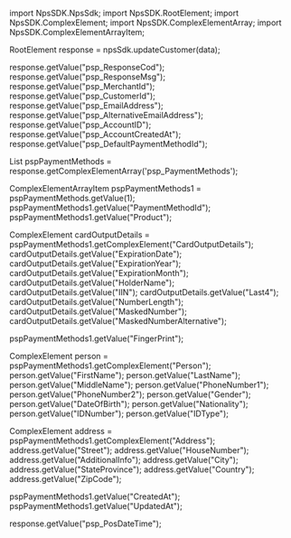 import NpsSDK.NpsSdk;
import NpsSDK.RootElement;
import NpsSDK.ComplexElement;
import NpsSDK.ComplexElementArray;
import NpsSDK.ComplexElementArrayItem;

RootElement response = npsSdk.updateCustomer(data);

response.getValue("psp_ResponseCod");
response.getValue("psp_ResponseMsg");
response.getValue("psp_MerchantId");
response.getValue("psp_CustomerId");
response.getValue("psp_EmailAddress");
response.getValue("psp_AlternativeEmailAddress");
response.getValue("psp_AccountID");
response.getValue("psp_AccountCreatedAt");
response.getValue("psp_DefaultPaymentMethodId");

List<ComplexElementArrayItem> pspPaymentMethods = response.getComplexElementArray('psp_PaymentMethods');

ComplexElementArrayItem pspPaymentMethods1 = pspPaymentMethods.getValue(1);
pspPaymentMethods1.getValue("PaymentMethodId");
pspPaymentMethods1.getValue("Product");

ComplexElement cardOutputDetails = pspPaymentMethods1.getComplexElement("CardOutputDetails");
cardOutputDetails.getValue("ExpirationDate");
cardOutputDetails.getValue("ExpirationYear");
cardOutputDetails.getValue("ExpirationMonth");
cardOutputDetails.getValue("HolderName");
cardOutputDetails.getValue("IIN");
cardOutputDetails.getValue("Last4");
cardOutputDetails.getValue("NumberLength");
cardOutputDetails.getValue("MaskedNumber");
cardOutputDetails.getValue("MaskedNumberAlternative");

pspPaymentMethods1.getValue("FingerPrint");

ComplexElement person = pspPaymentMethods1.getComplexElement("Person");
person.getValue("FirstName");
person.getValue("LastName");
person.getValue("MiddleName");
person.getValue("PhoneNumber1");
person.getValue("PhoneNumber2");
person.getValue("Gender");
person.getValue("DateOfBirth");
person.getValue("Nationality");
person.getValue("IDNumber");
person.getValue("IDType");


ComplexElement address = pspPaymentMethods1.getComplexElement("Address");
address.getValue("Street");
address.getValue("HouseNumber");
address.getValue("AdditionalInfo");
address.getValue("City");
address.getValue("StateProvince");
address.getValue("Country");
address.getValue("ZipCode");

pspPaymentMethods1.getValue("CreatedAt");
pspPaymentMethods1.getValue("UpdatedAt");


response.getValue("psp_PosDateTime");
